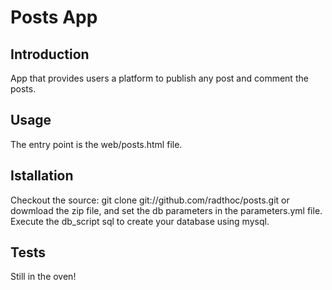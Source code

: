 Posts App
========

Introduction
-------
App that provides users a platform to publish any post and comment the posts.

Usage
-------
The entry point is the web/posts.html file.

Istallation
-----------
Checkout the source: git clone git://github.com/radthoc/posts.git or dowmload the zip file, and set the db parameters in the parameters.yml file.
Execute the db_script sql to create your database using mysql.

Tests
-----
Still in the oven!

